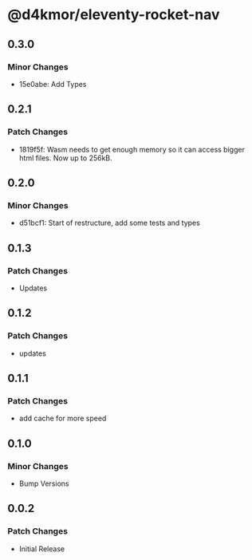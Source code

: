# @d4kmor/eleventy-rocket-nav

## 0.3.0

### Minor Changes

- 15e0abe: Add Types

## 0.2.1

### Patch Changes

- 1819f5f: Wasm needs to get enough memory so it can access bigger html files. Now up to 256kB.

## 0.2.0

### Minor Changes

- d51bcf1: Start of restructure, add some tests and types

## 0.1.3

### Patch Changes

- Updates

## 0.1.2

### Patch Changes

- updates

## 0.1.1

### Patch Changes

- add cache for more speed

## 0.1.0

### Minor Changes

- Bump Versions

## 0.0.2

### Patch Changes

- Initial Release

